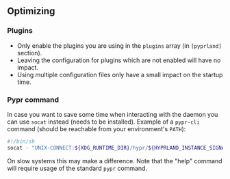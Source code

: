 ## Optimizing

### Plugins

- Only enable the plugins you are using in the `plugins` array (in `[pyprland]` section).
- Leaving the configuration for plugins which are not enabled will have no impact.
- Using multiple configuration files only have a small impact on the startup time.

### Pypr command

In case you want to save some time when interacting with the daemon
you can use `socat` instead (needs to be installed). Example of a `pypr-cli` command (should be reachable from your environment's `PATH`):
```sh
#!/bin/sh
socat - "UNIX-CONNECT:${XDG_RUNTIME_DIR}/hypr/${HYPRLAND_INSTANCE_SIGNATURE}/.pyprland.sock" <<< $@
```
On slow systems this may make a difference.
Note that the "help" command will require usage of the standard `pypr` command.
